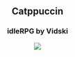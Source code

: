 <h2 align="center">Catppuccin</h2>
<h3 align="center">idleRPG by Vidski</h3>

<p align="center">
    <a href="https://github.com/tomanw8736/user-styles/raw/refs/heads/main/idle.vidski.dev/user-style.user.less"><img src="https://img.shields.io/badge/Stylus-Install-cba6f7?style=for-the-badge"></a>
</p>